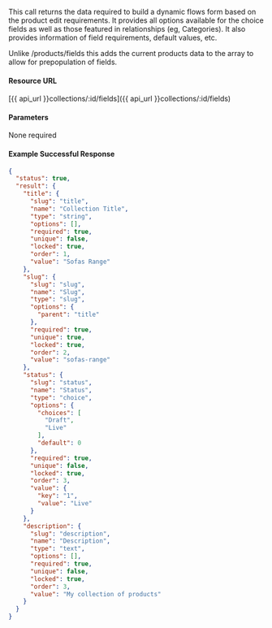 This call returns the data required to build a dynamic flows form based on the product edit requirements. It provides all options available for the choice fields as well as those featured in relationships (eg, Categories). It also provides information of field requirements, default values, etc.

Unlike /products/fields this adds the current products data to the array to allow for prepopulation of fields.

#### Resource URL
[{{ api_url }}collections/:id/fields]({{ api_url }}collections/:id/fields)


#### Parameters
None required

<!--code-->
#### Example Successful Response
``` json
{
  "status": true,
  "result": {
    "title": {
      "slug": "title",
      "name": "Collection Title",
      "type": "string",
      "options": [],
      "required": true,
      "unique": false,
      "locked": true,
      "order": 1,
      "value": "Sofas Range"
    },
    "slug": {
      "slug": "slug",
      "name": "Slug",
      "type": "slug",
      "options": {
        "parent": "title"
      },
      "required": true,
      "unique": true,
      "locked": true,
      "order": 2,
      "value": "sofas-range"
    },
    "status": {
      "slug": "status",
      "name": "Status",
      "type": "choice",
      "options": {
        "choices": [
          "Draft",
          "Live"
        ],
        "default": 0
      },
      "required": true,
      "unique": false,
      "locked": true,
      "order": 3,
      "value": {
        "key": "1",
        "value": "Live"
      }
    },
    "description": {
      "slug": "description",
      "name": "Description",
      "type": "text",
      "options": [],
      "required": true,
      "unique": false,
      "locked": true,
      "order": 3,
      "value": "My collection of products"
    }
  }
}
```
<!--/code-->